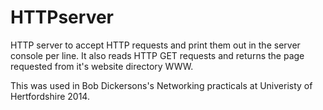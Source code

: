 HTTPserver
==========

HTTP server to accept HTTP requests and print them out in the server console per line.
It also reads HTTP GET requests and returns the page requested from it's website directory WWW.

This was used in Bob Dickersons's Networking practicals at Univeristy of Hertfordshire 2014.
